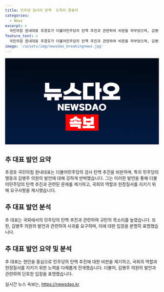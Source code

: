 ```yaml
---
title: 민주당 검사의 탄핵  도둑이 몽둥이
categories:
  - News
excerpt: >
  국민의힘 원내대표 추경호가 더불어민주당의 탄핵 추진과 관련하여 비판을 퍼부었으며, 김병주 의원의 발언에 사과를 요구했다. 또한, 채 상병 특검법 상정 시 무제한 토론을 실시할 의사를 밝히기도 했다. 추 원내대표는 김 의원의 발언을 망언으로 지적하고, 적절한 표현과 의견을 제시할 것을 요구했다. (단어수: 55)
feature_text: >
  국민의힘 원내대표 추경호가 더불어민주당의 탄핵 추진과 관련하여 비판을 퍼부었으며, 김병주 의원의 발언에 사과를 요구했다. 또한, 채 상병 특검법 상정 시 무제한 토론을 실시할 의사를 밝히기도 했다. 추 원내대표는 김 의원의 발언을 망언으로 지적하고, 적절한 표현과 의견을 제시할 것을 요구했다. (단어수: 55)
image: '/assets/img/newsdao_breakingnews.jpg'
---
```


<p><img src="/assets/img/newsdao_breakingnews.jpg" alt="implanttips 속보" /></p>

<h2 data-ke-size="size26">추 대표 발언 요약</h2>

<p data-ke-size="size16">추경호 국민의힘 원내대표는 더불어민주당의 검사 탄핵 추진을 비판하며, 특히 민주당의 행동과 김병주 의원의 발언에 대해 강하게 반박했습니다. 그는 이러한 발언을 통해 더불어민주당의 탄핵 추진과 관련된 문제를 제기하고, 국회의 역할과 헌정질서를 지키기 위해 요구사항을 제시했습니다.</p>

<h2 data-ke-size="size26">추 대표 발언 분석</h2>

<p data-ke-size="size16">추 대표는 국회에서의 민주당의 탄핵 추진과 관련하여 규탄의 목소리를 높였습니다. 또한, 김병주 의원의 발언과 관련하여 사과를 요구하며, 이에 대한 입장을 분명히 표명했습니다.</p>

<h2 data-ke-size="size26">추 대표 발언 요약 및 분석</h2>

<p data-ke-size="size16">추 대표는 현안을 중심으로 민주당의 탄핵 추진에 대한 비판을 제기하고, 국회의 역할과 헌정질서를 지키기 위한 노력을 다채롭게 전개했습니다. 더불어, 김병주 의원의 발언과 관련하여 단호한 입장을 표명했습니다.</p>
실시간 뉴스 속보는, <a href="https://newsdao.kr" rel="dofollow">https://newsdao.kr</a>


